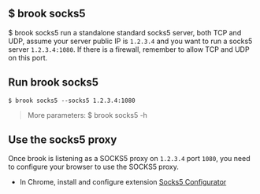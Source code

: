 ## $ brook socks5

$ brook socks5 run a standalone standard socks5 server, both TCP and UDP, assume your server public IP is `1.2.3.4` and you want to run a socks5 server `1.2.3.4:1080`. If there is a firewall, remember to allow TCP and UDP on this port.

## Run brook socks5

```
$ brook socks5 --socks5 1.2.3.4:1080
```

> More parameters: $ brook socks5 -h

## Use the socks5 proxy

Once brook is listening as a SOCKS5 proxy on `1.2.3.4` port `1080`, you need to configure your browser to use the SOCKS5 proxy.

* In Chrome, install and configure extension [Socks5 Configurator](https://chrome.google.com/webstore/detail/hnpgnjkeaobghpjjhaiemlahikgmnghb)
